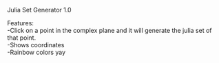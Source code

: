 Julia Set Generator 1.0


Features:<br>
-Click on a point in the complex plane and it will generate the julia set of that point.<br>
-Shows coordinates<br>
-Rainbow colors yay
